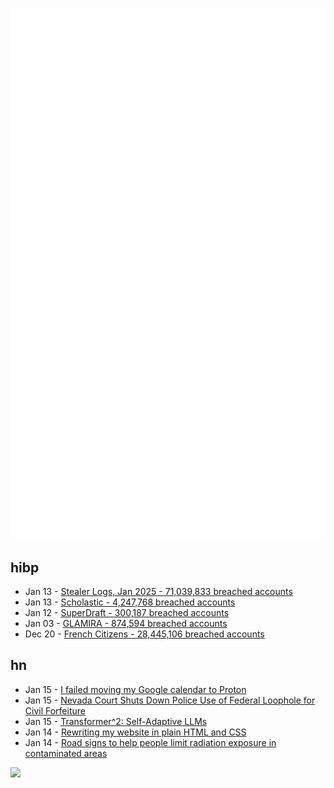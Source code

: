 ![Metrics](https://raw.githubusercontent.com/phixion/phixion/master/metrics.svg)

## hibp

<!--
for https://github.com/phixion/phixion/blob/main/.github/workflows/feeds.yml
-->
<!--START_SECTION:haveibeenpwnd-->
- Jan 13 - [Stealer Logs, Jan 2025 - 71,039,833 breached accounts](https://haveibeenpwned.com/PwnedWebsites#StealerLogsJan2025)
- Jan 13 - [Scholastic - 4,247,768 breached accounts](https://haveibeenpwned.com/PwnedWebsites#Scholastic)
- Jan 12 - [SuperDraft - 300,187 breached accounts](https://haveibeenpwned.com/PwnedWebsites#SuperDraft)
- Jan 03 - [GLAMIRA - 874,594 breached accounts](https://haveibeenpwned.com/PwnedWebsites#GLAMIRA)
- Dec 20 - [French Citizens - 28,445,106 breached accounts](https://haveibeenpwned.com/PwnedWebsites#FrenchCitizens)
<!--END_SECTION:haveibeenpwnd-->

## hn

<!--
for https://github.com/phixion/phixion/blob/main/.github/workflows/feeds.yml
-->
<!--START_SECTION:hn-->
- Jan 15 - [I failed moving my Google calendar to Proton](https://shilin.ca/i-tried-moving-my-google-calendar-to-proton-and-failed/)
- Jan 15 - [Nevada Court Shuts Down Police Use of Federal Loophole for Civil Forfeiture](https://ij.org/press-release/nevada-court-shuts-down-police-use-of-federal-loophole-for-civil-forfeiture/)
- Jan 15 - [Transformer^2: Self-Adaptive LLMs](https://sakana.ai/transformer-squared/)
- Jan 14 - [Rewriting my website in plain HTML and CSS](https://www.vijayp.dev/blog/rewrite-plain-html/)
- Jan 14 - [Road signs to help people limit radiation exposure in contaminated areas](https://www.theautopian.com/if-you-ever-see-this-speed-sign-youre-probably-going-to-die/)
<!--END_SECTION:hn-->

<!--
for https://yhype.me
-->
![](https://hit.yhype.me/github/profile?user_id=13013670)
